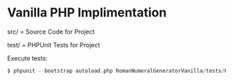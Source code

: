 # Vanilla PHP Implimentation

src/ 	= Source Code for Project

test/ 	= PHPUnit Tests for Project

Execute tests:

```php
$ phpunit --bootstrap autoload.php RomanNumeralGeneratorVanilla/tests/RomanNumeralGeneratorTest.php
``` 